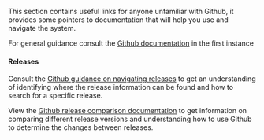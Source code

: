 This section contains useful links for anyone unfamiliar with Github, it provides some pointers to documentation that will help you use and navigate the system.

For general guidance consult the [Github documentation](https://docs.github.com/en) in the first instance
#### Releases

Consult the [Github guidance on navigating releases](https://docs.github.com/en/repositories/releasing-projects-on-github/comparing-releases) to get an understanding of identifying where the release information can be found and how to search for a specific release.

View the [Github release comparison documentation](https://docs.github.com/en/repositories/releasing-projects-on-github/comparing-releases) to get information on comparing different release versions and understanding how to use Github to determine the changes between releases.

